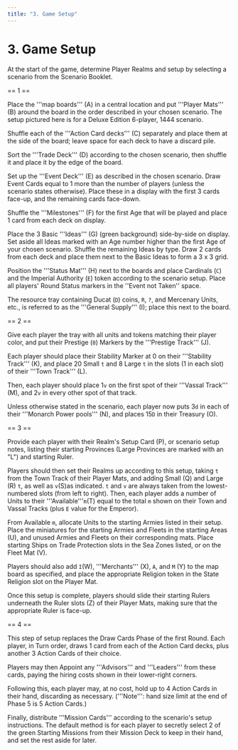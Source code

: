 ```yaml
---
title: "3. Game Setup"
---
```


# 3. Game Setup

At the start of the game, determine Player Realms and setup by selecting a scenario from the Scenario Booklet. 

== 1 ==

Place the '''map boards''' (A) in a central location and put '''Player Mats''' (B) around the board in the order described in your chosen scenario. The setup pictured here is for a Deluxe Edition 6-player, 1444 scenario.

Shuffle each of the '''Action Card decks''' (C) separately and place them at the side of the board; leave space for each deck to have a discard pile.
	
Sort the '''Trade Deck''' (D) according to the chosen scenario, then shuffle it and place it by the edge of the board.
	
Set up the '''Event Deck''' (E) as described in the chosen scenario. Draw Event Cards equal to 1 more than the number of players (unless the scenario states otherwise). Place these in a display with the first 3 cards face-up, and the remaining cards face-down.
	
Shuffle the '''Milestones''' (F) for the first Age that will be played and place 1 card from each deck on display.
	
Place the 3 Basic '''Ideas''' (G) (green background) side-by-side on display. Set aside all Ideas marked with an Age number higher than the first Age of your chosen scenario. Shuffle the remaining Ideas by type. Draw 2 cards from each deck and place them next to the Basic Ideas to form a 3 x 3 grid.
	
Position the '''Status Mat''' (H) next to the boards and place Cardinals (<code>C</code>) and the Imperial Authority (<code>E</code>) token according to the scenario setup. Place all players' Round Status markers in the ''Event not Taken'' space.
	
The resource tray containing Ducat (<code>D</code>) coins, <code>R</code>, <code>?</code>, and Mercenary Units, etc., is referred to as the '''General Supply''' (I); place this next to the board.
	
== 2 ==

Give each player the tray with all units and tokens matching their player color, and put their Prestige (<code>0</code>) Markers by the '''Prestige Track''' (J).

Each player should place their Stability Marker at 0 on their '''Stability Track''' (K), and place 20 Small <code>t</code> and 8 Large <code>t</code> in the slots (1 in each slot) of their '''Town Track''' (L).
	
Then, each player should place 1<code>v</code> on the first spot of their '''Vassal Track''' (M), and 2<code>v</code> in every other spot of that track.
	
Unless otherwise stated in the scenario, each player now puts 3<code>d</code> in each of their '''Monarch Power pools''' (N), and places 15<code>D</code> in their Treasury (O).
	
== 3 ==

Provide each player with their Realm's Setup Card (P), or scenario setup notes, listing their starting Provinces (Large Provinces are marked with an "L") and starting Ruler.

Players should then set their Realms up according to this setup, taking <code>t</code> from the Town Track of their Player Mats, and adding Small (Q) and Large (R) <code>t</code>, as well as <code>v</code>(S)as indicated. <code>t</code> and <code>v</code> are always taken from the lowest-numbered slots (from left to right). Then, each player adds a number of Units to their '''Available'''<code>m</code>(T) equal to the total <code>m</code> shown on their Town and Vassal Tracks (plus <code>E</code> value for the Emperor).

From Available <code>m</code>, allocate Units to the starting Armies listed in their setup. Place the miniatures for the starting Armies and Fleets in the starting Areas (U), and unused Armies and Fleets on their corresponding mats. Place starting Ships on Trade Protection slots in the Sea Zones listed, or on the Fleet Mat (V).

Players should also add <code>I</code>(W), '''Merchants''' (X), <code>A</code>, and <code>M</code> (Y) to the map board as specified, and place the appropriate Religion token in the State Religion slot on the Player Mat. 

Once this setup is complete, players should slide their starting Rulers underneath the Ruler slots (Z) of their Player Mats, making sure that the appropriate Ruler is face-up.
	
== 4 ==

This step of setup replaces the Draw Cards Phase of the first Round. Each player, in Turn order, draws 1 card from each of the Action Card decks, plus another 3 Action Cards of their choice.

Players may then Appoint any '''Advisors''' and '''Leaders''' from these cards, paying the hiring costs shown in their lower-right corners.

Following this, each player may, at no cost, hold up to 4 Action Cards in their hand, discarding as necessary. ('''Note''': hand size limit at the end of Phase 5 is 5 Action Cards.)

Finally, distribute '''Mission Cards''' according to the scenario's setup instructions. The default method is for each player to secretly select 2 of the green Starting Missions from their Mission Deck to keep in their hand, and set the rest aside for later.